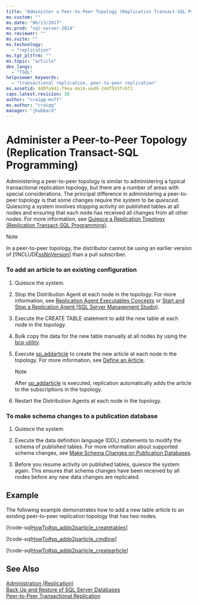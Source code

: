 ```yaml
---
title: "Administer a Peer-to-Peer Topology (Replication Transact-SQL Programming) | Microsoft Docs"
ms.custom: ""
ms.date: "06/13/2017"
ms.prod: "sql-server-2014"
ms.reviewer: ""
ms.suite: ""
ms.technology: 
  - "replication"
ms.tgt_pltfrm: ""
ms.topic: "article"
dev_langs: 
  - "TSQL"
helpviewer_keywords: 
  - "transactional replication, peer-to-peer replication"
ms.assetid: 4d0fa941-f9ea-4a14-aed9-34df593fc6f2
caps.latest.revision: 38
author: "craigg-msft"
ms.author: "craigg"
manager: "jhubbard"
---
```

# Administer a Peer-to-Peer Topology (Replication Transact-SQL Programming)
  Administering a peer-to-peer topology is similar to administering a typical transactional replication topology, but there are a number of areas with special considerations. The principal difference in administering a peer-to-peer topology is that some changes require the system to be *quiesced*. Quiescing a system involves stopping activity on published tables at all nodes and ensuring that each node has received all changes from all other nodes. For more information, see [Quiesce a Replication Topology &#40;Replication Transact-SQL Programming&#41;](quiesce-a-replication-topology-replication-transact-sql-programming.md).  
  
> [!NOTE]  
>  In a peer-to-peer topology, the distributor cannot be using an earlier version of [!INCLUDE[ssNoVersion](../../includes/ssnoversion-md.md)] than a pull subscriber.  
  
### To add an article to an existing configuration  
  
1.  Quiesce the system.  
  
2.  Stop the Distribution Agent at each node in the topology. For more information, see [Replication Agent Executables Concepts](dev-guide/replication-agent-executables-concepts.md) or [Start and Stop a Replication Agent &#40;SQL Server Management Studio&#41;](start-and-stop-a-replication-agent-sql-server-management-studio.md).  
  
3.  Execute the CREATE TABLE statement to add the new table at each node in the topology.  
  
4.  Bulk copy the data for the new table manually at all nodes by using the [bcp utility](../../../database-engine/bcp-utility.md).  
  
5.  Execute [sp_addarticle](~/relational-databases/system-stored-procedures/sp-addarticle-transact-sql.md) to create the new article at each node in the topology. For more information, see [Define an Article](define-an-article.md).  
  
    > [!NOTE]  
    >  After [sp_addarticle](~/relational-databases/system-stored-procedures/sp-addarticle-transact-sql.md) is executed, replication automatically adds the article to the subscriptions in the topology.  
  
6.  Restart the Distribution Agents at each node in the topology.  
  
### To make schema changes to a publication database  
  
1.  Quiesce the system.  
  
2.  Execute the data definition language (DDL) statements to modify the schema of published tables. For more information about supported schema changes, see [Make Schema Changes on Publication Databases](make-schema-changes-on-publication-databases.md).  
  
3.  Before you resume activity on published tables, quiesce the system again. This ensures that schema changes have been received by all nodes before any new data changes are replicated.  
  
## Example  
 The following example demonstrates how to add a new table article to an existing peer-to-peer replication topology that has two nodes.  
  
 [!code-sql[HowTo#sp_addp2particle_createtables](../../snippets/tsql/SQL15/replication/howto/tsql/addp2particle.sql#sp_addp2particle_createtables)]  
  
 [!code-sql[HowTo#sp_addp2particle_cmdline](../../snippets/tsql/SQL15/replication/howto/tsql/addp2particle.sql#sp_addp2particle_cmdline)]  
  
 [!code-sql[HowTo#sp_addp2particle_createarticle](../../snippets/tsql/SQL15/replication/howto/tsql/addp2particle.sql#sp_addp2particle_createarticle)]  
  
## See Also  
 [Administration &#40;Replication&#41;](administration-replication.md)   
 [Back Up and Restore of SQL Server Databases](../backup-restore/back-up-and-restore-of-sql-server-databases.md)   
 [Peer-to-Peer Transactional Replication](peer-to-peer-transactional-replication.md)  
  
  